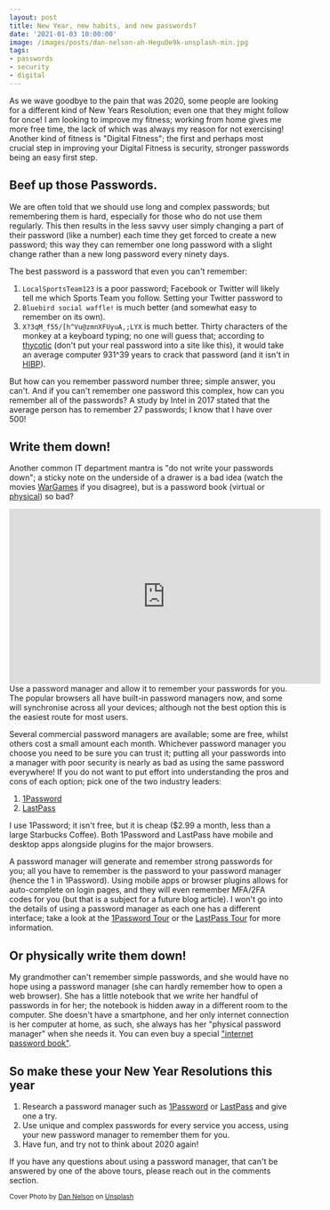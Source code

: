 ```yaml
---
layout: post
title: New Year, new habits, and new passwords?
date: '2021-01-03 10:00:00'
image: /images/posts/dan-nelson-ah-HeguOe9k-unsplash-min.jpg
tags:
- passwords
- security
- digital
---
```


As we wave goodbye to the pain that was 2020, some people are looking for a different kind of New Years Resolution; even one that they might follow for once! I am looking to improve my fitness; working from home gives me more free time, the lack of which was always my reason for not exercising! Another kind of fitness is "Digital Fitness"; the first and perhaps most crucial step in improving your Digital Fitness is security, stronger passwords being an easy first step.

## Beef up those Passwords.

We are often told that we should use long and complex passwords; but remembering them is hard, especially for those who do not use them regularly. This then results in the less savvy user simply changing a part of their password (like a number) each time they get forced to create a new password; this way they can remember one long password with a slight change rather than a new long password every ninety days.
<!--more-->
The best password is a password that even you can't remember:

1. `LocalSportsTeam123` is a poor password; Facebook or Twitter will likely tell me which Sports Team you follow.
Setting your Twitter password to 
2. `Bluebird social waffle!` is much better (and somewhat easy to remember on its own).
3. `X?3qM_f55/[h^Vu@zmnXFUyuA,;LYX` is much better. Thirty characters of the monkey at a keyboard typing; no one will guess that; according to [thycotic](https://thycotic.com/resources/password-strength-checker/) (don't put your real password into a site like this), it would take an average computer 931^39 years to crack that password (and it isn't in [HIBP](https://haveibeenpwned.com/Passwords)).

But how can you remember password number three; simple answer, you can't. And if you can't remember one password this complex, how can you remember all of the passwords? A study by Intel in 2017 stated that the average person has to remember 27 passwords; I know that I have over 500!

## Write them down!

Another common IT department mantra is "do not write your passwords down"; a sticky note on the underside of a drawer is a bad idea (watch the movies [WarGames](https://www.imdb.com/title/tt0086567/) if you disagree), but is a password book (virtual or [physical](https://www.amazon.co.uk/gp/product/1441303251/ref=as_li_tl?ie=UTF8&camp=1634&creative=6738&creativeASIN=1441303251&linkCode=as2&tag=awsomebooks-21&linkId=4d7e63be3ffb2f231ba3028ef2d30429)) so bad?

<div class="center">
    <iframe width="560" height="315" src="https://www.youtube-nocookie.com/embed/_UqEg1cFqig" frameborder="0" allow="accelerometer; autoplay; clipboard-write; encrypted-media; gyroscope; picture-in-picture" allowfullscreen></iframe>
</div>
Use a password manager and allow it to remember your passwords for you. The popular browsers all have built-in password managers now, and some will synchronise across all your devices; although not the best option this is the easiest route for most users.

Several commercial password managers are available; some are free, whilst others cost a small amount each month. Whichever password manager you choose you need to be sure you can trust it; putting all your passwords into a manager with poor security is nearly as bad as using the same password everywhere! If you do not want to put effort into understanding the pros and cons of each option; pick one of the two industry leaders:

1. [1Password](https://1password.com/)  
2. [LastPass](https://www.lastpass.com/)

I use 1Password; it isn't free, but it is cheap ($2.99 a month, less than a large Starbucks Coffee). Both 1Password and LastPass have mobile and desktop apps alongside plugins for the major browsers. 

A password manager will generate and remember strong passwords for you; all you have to remember is the password to your password manager (hence the 1 in 1Password). Using mobile apps or browser plugins allows for auto-complete on login pages, and they will even remember MFA/2FA codes for you (but that is a subject for a future blog article). I won't go into the details of using a password manager as each one has a different interface; take a look at the [1Password Tour](https://1password.com/tour/) or the [LastPass Tour](https://www.lastpass.com/how-lastpass-works) for more information.

## Or physically write them down!

My grandmother can't remember simple passwords, and she would have no hope using a password manager (she can hardly remember how to open a web browser). She has a little notebook that we write her handful of passwords in for her; the notebook is hidden away in a different room to the computer. She doesn't have a smartphone, and her only internet connection is her computer at home, as such, she always has her "physical password manager" when she needs it. You can even buy a special ["internet password book"](https://www.amazon.co.uk/gp/product/1441303251/ref=as_li_tl?ie=UTF8&camp=1634&creative=6738&creativeASIN=1441303251&linkCode=as2&tag=awsomebooks-21&linkId=4d7e63be3ffb2f231ba3028ef2d30429).

## So make these your New Year Resolutions this year

1. Research a password manager such as [1Password](https://1password.com/) or [LastPass](https://www.lastpass.com/) and give one a try. 
2. Use unique and complex passwords for every service you access, using your new password manager to remember them for you.
3. Have fun, and try not to think about 2020 again!

If you have any questions about using a password manager, that can't be answered by one of the above tours, please reach out in the comments section.

<small>Cover Photo by <a href="https://unsplash.com/@danny144?utm_source=melodiouscode&amp;utm_medium=referral&amp;utm_content=creditCopyText">Dan Nelson</a> on <a href="https://unsplash.com/s/photos/password?utm_source=melodiouscode&amp;utm_medium=referral&amp;utm_content=creditCopyText">Unsplash</a></small>